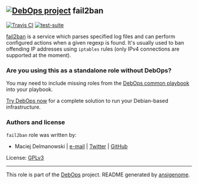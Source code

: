 ## [![DebOps project](http://debops.org/images/debops-small.png)](http://debops.org) fail2ban

[![Travis CI](http://img.shields.io/travis/debops/ansible-fail2ban.svg?style=flat)](http://travis-ci.org/debops/ansible-fail2ban) [![test-suite](http://img.shields.io/badge/test--suite-ansible--fail2ban-blue.svg?style=flat)](https://github.com/debops/test-suite/tree/master/ansible-fail2ban/) 

[fail2ban](http://www.fail2ban.org/) is a service which parses specified
log files and can perform configured actions when a given regexp is found.
It's usually used to ban offending IP addresses using `iptables` rules
(only IPv4 connections are supported at the moment).



### Are you using this as a standalone role without DebOps?

You may need to include missing roles from the [DebOps common
playbook](https://github.com/debops/debops-playbooks/blob/master/playbooks/common.yml)
into your playbook.

[Try DebOps now](https://github.com/debops/debops) for a complete solution to run your Debian-based infrastructure.





### Authors and license

`fail2ban` role was written by:
- Maciej Delmanowski | [e-mail](mailto:drybjed@gmail.com) | [Twitter](https://twitter.com/drybjed) | [GitHub](https://github.com/drybjed)

License: [GPLv3](https://tldrlegal.com/license/gnu-general-public-license-v3-%28gpl-3%29)

***

This role is part of the [DebOps](http://debops.org/) project. README generated by [ansigenome](https://github.com/nickjj/ansigenome/).
